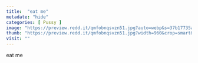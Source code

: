 ```yaml
---
title:  "eat me"
metadate: "hide"
categories: [ Pussy ]
image: "https://preview.redd.it/qmfobnqsvzn51.jpg?auto=webp&s=37b17735a9f0d8b86b142948299810a21a22ccc2"
thumb: "https://preview.redd.it/qmfobnqsvzn51.jpg?width=960&crop=smart&auto=webp&s=eb4a33d06aeb600c878ed18f481b6be82ab2fc3c"
visit: ""
---
```

eat me
